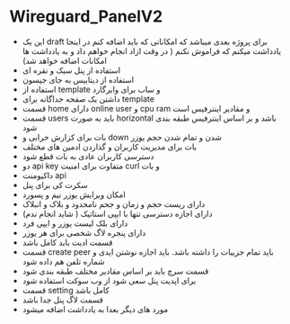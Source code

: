 # Wireguard_PanelV2

- این یک draft برای پروژه بعدی میباشد که امکاناتی که باید اضافه کنم در اینجا یادداشت میکنم که فراموش نکنم ( در وقت ازاد انجام خواهم داد و به یادداشت ها امکانات اضافه خواهد شد)
- استفاده از پنل سبک و نقره ای
- استفاده از دیتابیس به جای جیسون
- استفاده از template و ساب برای وایرگارد
- داشتن یک صفحه جداگانه برای template
- قسمت home دارای online user و cpu ram و مقادیر اینترفیس است
- قسمت users باید به صورت horizontal باشد و بر اساس اینترفیس طبقه بندی شود
- بات برای کزارش خرابی و down شدن و تمام شدن حجم یوزر
- بات برای مدیریت کاربران و گذاردن ادمین های مختلف
- دسترسی کاربران عادی به بات قطع شود
- دو api key متفاوت برای امنیت curl و بات
- داکیومنت api
- سکرت کی برای پنل
- امکان ویرایش یوزر نیم و پسورد
- دارای ریست حجم و زمان و جحم نامحدود و بلاک و انبلاک
- دارای اجازه دسترسی تنها با ایپی استاتیک ( شاید انجام ندم)
- دارای بلک لیست یوزر و ایپی فرد
- دارای پنجره لاگ شخصی برای هر یوزر
- قسمت ادیت باید کامل باشد
- قسمت create peer باید تمام جزییات را داشته باشد. باید اجازه نوشتن ایدی و شماره تلفن هم داده شود
- قسمت سرچ باید بر اساس مقادیر مختلف طبقه بندی شود
- برای اپدیت پنل سعی شود از وب سوکت استفاده شود
- قسمت setting کامل باشد
- قسمت لاگ پنل جدا باشد
- مورد های دیگر بعدا به یادداشت اضافه میشود
